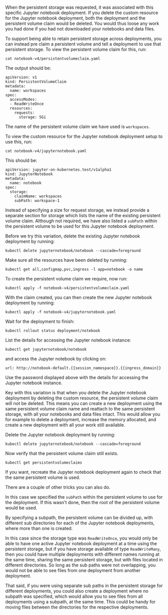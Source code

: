When the persistent storage was requested, it was associated with this specific Jupyter notebook deployment. If you delete the custom resource for the Jupyter notebook deployment, both the deployment and the persistent volume claim would be deleted. You would thus loose any work you had done if you had not downloaded your notebooks and data files.

To support being able to retain persistent storage across deployments, you can instead pre claim a persistent volume and tell a deployment to use that persistent storage. To view the persistent volume claim for this, run:

```execute
cat notebook-v4/persistentvolumeclaim.yaml
```

The output should be:

```
apiVersion: v1
kind: PersistentVolumeClaim
metadata:
  name: workspaces
spec:
  accessModes:
  - ReadWriteOnce
  resources:
    requests:
      storage: 5Gi
```

The name of the persistent volume claim we have used is ``workspaces``.

To view the custom resource for the Jupyter notebook deployment setup to use this, run:

```execute
cat notebook-v4/jupyternotebook.yaml
```

This should be:

```
apiVersion: jupyter-on-kubernetes.test/v1alpha1
kind: JupyterNotebook
metadata:
  name: notebook
spec:
  storage:
    claimName: workspaces
    subPath: workspace-1
```

Instead of specifying a size for request storage, we instead provide a separate section for storage which lists the name of the existing persistent volume claim. Although not required, we have also listed a ``subPath`` within the persistent volume to be used for this Jupyter notebook deployment.

Before we try this variation, delete the existing Jupyter notebook deployment by running:

```execute
kubectl delete jupyternotebook/notebook --cascade=foreground
```

Make sure all the resources have been deleted by running:

```execute
kubectl get all,configmap,pvc,ingress -l app=notebook -o name
```

To create the persistent volume claim we require, now run:

```execute
kubectl apply -f notebook-v4/persistentvolumeclaim.yaml
```

With the claim created, you can then create the new Jupyter notebook deployment by running:

```execute
kubectl apply -f notebook-v4/jupyternotebook.yaml
```

Wait for the deployment to finish:

```execute
kubectl rollout status deployment/notebook
```

List the details for accessing the Jupyter notebook instance:

```execute
kubectl get jupyternotebook/notebook
```

and access the Jupyter notebook by clicking on:

```dashboard:open-url
url: http://notebook-default.{{session_namespace}}.{{ingress_domain}}
```

Use the password displayed above with the details for accessing the Jupyter notebook instance.

Key with this variation is that when you delete the Jupyter notebook deployment by deleting the custom resource, the persistent volume claim will not be deleted. This means you can create a new deployment using the same persistent volume claim name and reattach to the same persistent storage, with all your notebooks and data files intact. This would allow you for example to delete a deployment, increase the memory allocated, and create a new deployment with all your work still available.

Delete the Jupyter notebook deployment by running:

```execute
kubectl delete jupyternotebook/notebook --cascade=foreground
```

Now verify that the persistent volume claim still exists.

```execute
kubectl get persistentvolumeclaims
```

If you want, recreate the Jupyter notebook deployment again to check that the same persistent volume is used.

There are a couple of other tricks you can also do.

In this case we specified the ``subPath`` within the persistent volume to use for the deployment. If this wasn't done, then the root of the persistent volume would be used.

By specifying a subpath, the persistent volume can be divided up, with different sub directories for each of the Jupyter notebook deployments, where more than one is created.

In this case since the storage type was ``ReadWriteOnce``, you would only be able to have one active Jupyter notebook deployment at a time using the persistent storage, but if you have storage available of type ``ReadWriteMany``, then you could have multiple deployments with different names running at the same time, sharing the same persistent storage, but with files located in different directories. So long as the sub paths were not overlapping, you would not be able to see files from one deployment from another deployment.

That said, if you were using separate sub paths in the persistent storage for different deployments, you could also create a deployment where no subpath was specified, which would allow you to see files from all deployments using a subpath, at the same time. This could be handy for moving files between the directories for the respective deployments.
